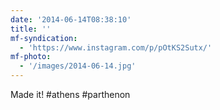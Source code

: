 ```yaml
---
date: '2014-06-14T08:38:10'
title: ''
mf-syndication:
  - 'https://www.instagram.com/p/pOtKS2Sutx/'
mf-photo:
  - '/images/2014-06-14.jpg'
---
```

Made it! #athens #parthenon
